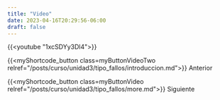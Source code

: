 ```yaml
---
title: "Video"
date: 2023-04-16T20:29:56-06:00
draft: false
---
```


{{<youtube "1xcSDYy3Dl4">}}

{{<myShortcode_button class=myButtonVideoTwo relref="/posts/curso/unidad3/tipo_fallos/introduccion.md">}} Anterior

{{<myShortcode_button class=myButtonVideo relref="/posts/curso/unidad3/tipo_fallos/more.md">}} Siguiente